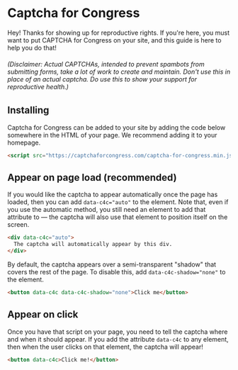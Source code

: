 # Captcha for Congress

Hey! Thanks for showing up for reproductive rights. If you're here, you must want to put CAPTCHA for Congress on your site, and this guide is here to help you do that!

###### (Disclaimer: Actual CAPTCHAs, intended to prevent spambots from submitting forms, take a lot of work to create and maintain. _Don't_ use this in place of an actual captcha. _Do_ use this to show your support for reproductive health.)

## Installing

Captcha for Congress can be added to your site by adding the code below somewhere in the HTML of your page. We recommend adding it to your homepage. 

```html
<script src="https://captchaforcongress.com/captcha-for-congress.min.js"></script>
```

## Appear on page load (recommended) 

If you would like the captcha to appear automatically once the page has loaded, then you can add `data-c4c="auto"` to the element. Note that, even if you use the automatic method, you still need an element to add that attribute to &mdash; the captcha will also use that element to position itself on the screen.

```html
<div data-c4c="auto">
  The captcha will automatically appear by this div.
</div>
```

By default, the captcha appears over a semi-transparent "shadow" that covers the rest of the page. To disable this, add `data-c4c-shadow="none"` to the element.

```html
<button data-c4c data-c4c-shadow="none">Click me</button>
```

## Appear on click

Once you have that script on your page, you need to tell the captcha where and when it should appear. If you add the attribute `data-c4c` to any element, then when the user clicks on that element, the captcha will appear!

```html
<button data-c4c>Click me!</button>
```

